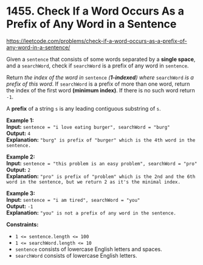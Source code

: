 # 1455. Check If a Word Occurs As a Prefix of Any Word in a Sentence

https://leetcode.com/problems/check-if-a-word-occurs-as-a-prefix-of-any-word-in-a-sentence/

Given a `sentence` that consists of some words separated by a **single space**, and a `searchWord`, check if `searchWord` is a prefix of any word in `sentence`.

Return _the index of the word in_ `sentence` _(**1-indexed**) where_ `searchWord` _is a prefix of this word_. If `searchWord` is a prefix of more than one word, return the index of the first word **(minimum index)**. If there is no such word return `-1`.

A **prefix** of a string `s` is any leading contiguous substring of `s`.

**Example 1:**\
**Input:** `sentence = "i love eating burger", searchWord = "burg"`\
**Output:** `4`\
**Explanation:** `"burg" is prefix of "burger" which is the 4th word in the sentence.`

**Example 2:**\
**Input:** `sentence = "this problem is an easy problem", searchWord = "pro"`\
**Output:** `2`\
**Explanation:** `"pro" is prefix of "problem" which is the 2nd and the 6th word in the sentence, but we return 2 as it's the minimal index.`

**Example 3:**\
**Input:** `sentence = "i am tired", searchWord = "you"`\
**Output:** `-1`\
**Explanation:** `"you" is not a prefix of any word in the sentence.`

**Constraints:**
-   `1 <= sentence.length <= 100`
-   `1 <= searchWord.length <= 10`
-   `sentence` consists of lowercase English letters and spaces.
-   `searchWord` consists of lowercase English letters.
